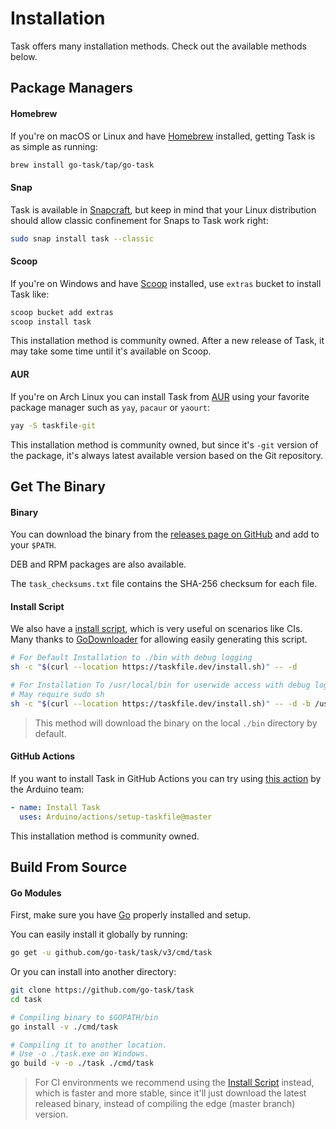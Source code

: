 # Installation

Task offers many installation methods. Check out the available methods below.

## Package Managers

<!-- tabs:start -->

#### **Homebrew**

If you're on macOS or Linux and have [Homebrew][homebrew] installed, getting
Task is as simple as running:

```bash
brew install go-task/tap/go-task
```

#### **Snap**

Task is available in [Snapcraft][snapcraft], but keep in mind that your
Linux distribution should allow classic confinement for Snaps to Task work
right:

```bash
sudo snap install task --classic
```

#### **Scoop**

If you're on Windows and have [Scoop][scoop] installed, use `extras` bucket
to install Task like:

```cmd
scoop bucket add extras
scoop install task
```

This installation method is community owned. After a new release of Task, it
may take some time until it's available on Scoop.

#### **AUR**

If you're on Arch Linux you can install Task from
[AUR](https://aur.archlinux.org/packages/taskfile-git) using your favorite
package manager such as `yay`, `pacaur` or `yaourt`:

```cmd
yay -S taskfile-git
```

This installation method is community owned, but since it's `-git` version of
the package, it's always latest available version based on the Git repository.

<!-- tabs:end -->

## Get The Binary

<!-- tabs:start -->

#### **Binary**

You can download the binary from the [releases page on GitHub][releases] and
add to your `$PATH`.

DEB and RPM packages are also available.

The `task_checksums.txt` file contains the SHA-256 checksum for each file.

#### **Install Script**

We also have a [install script][installscript], which is very useful on
scenarios like CIs. Many thanks to [GoDownloader][godownloader] for allowing
easily generating this script.

```bash
# For Default Installation to ./bin with debug logging
sh -c "$(curl --location https://taskfile.dev/install.sh)" -- -d

# For Installation To /usr/local/bin for userwide access with debug logging
# May require sudo sh
sh -c "$(curl --location https://taskfile.dev/install.sh)" -- -d -b /usr/local/bin

```

> This method will download the binary on the local `./bin` directory by default.

#### **GitHub Actions**

If you want to install Task in GitHub Actions you can try using
[this action](https://github.com/arduino/actions/tree/master/setup-taskfile)
by the Arduino team:

```yaml
- name: Install Task
  uses: Arduino/actions/setup-taskfile@master
```

This installation method is community owned.

<!-- tabs:end -->

## Build From Source

<!-- tabs:start -->

#### **Go Modules**

First, make sure you have [Go][go] properly installed and setup.

You can easily install it globally by running:

```bash
go get -u github.com/go-task/task/v3/cmd/task
```

Or you can install into another directory:

```bash
git clone https://github.com/go-task/task
cd task

# Compiling binary to $GOPATH/bin
go install -v ./cmd/task

# Compiling it to another location.
# Use -o ./task.exe on Windows.
go build -v -o ./task ./cmd/task
```

> For CI environments we recommend using the [Install Script](#get-the-binary)
> instead, which is faster and more stable, since it'll just download the latest
> released binary, instead of compiling the edge (master branch) version.

<!-- tabs:end -->

[go]: https://golang.org/
[snapcraft]: https://snapcraft.io/task
[homebrew]: https://brew.sh/
[installscript]: https://github.com/go-task/task/blob/master/install-task.sh
[releases]: https://github.com/go-task/task/releases
[godownloader]: https://github.com/goreleaser/godownloader
[scoop]: https://scoop.sh/
